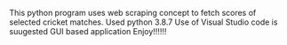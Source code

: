 This python program uses web scraping concept to fetch scores of selected cricket matches.
Used python 3.8.7
Use of Visual Studio code is suugested
GUI based application
Enjoy!!!!!!
